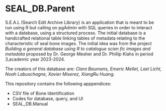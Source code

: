 # SEAL_DB.Parent
S.E.A.L (Search Edit Archive Library) is an application that is meant to be run using R but calling on pgAdmin with SQL queries in order to interact with a database, using a structured process. The initial database is a handcrafted relational table linking tables of metadata relating to the characteristic of seal bone images. The initial idea was from the project *Building a general database using R to catalogue scien fic images and metadata* proposed by Dr. George Mesher and Dr. Phillip Klahs in period 3,academic year 2023-2024.

The creators of this database are: *Clara Baumans, Emeric Mellet, Lael Licht, Noah Labuschagne, Xavier Miserez, XiangRu Huang.*

This repository contains the following apppendices:
* CSV file of Bone Identification
* Codes for database, query, and UI
* SEAL_DB.Manual
